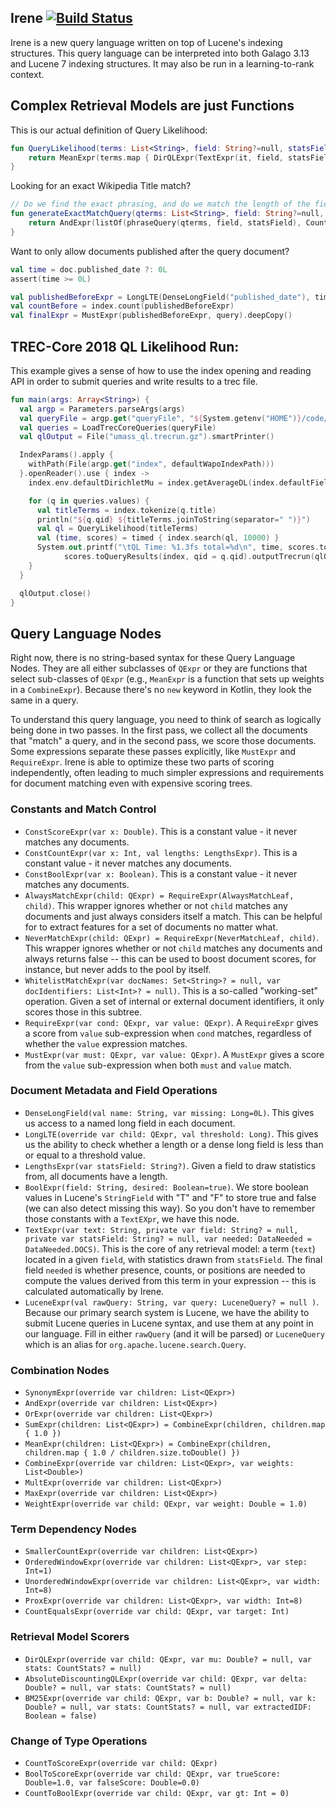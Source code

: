 ## Irene [![Build Status](https://travis-ci.org/jjfiv/irene.svg?branch=master)](https://travis-ci.org/jjfiv/irene)

Irene is a new query language written on top of Lucene's indexing structures. This query language can be interpreted into both Galago 3.13 and Lucene 7 indexing structures. It may also be run in a learning-to-rank context.

## Complex Retrieval Models are just Functions

This is our actual definition of Query Likelihood:

```kotlin
fun QueryLikelihood(terms: List<String>, field: String?=null, statsField: String?=null, mu: Double? = null): QExpr {
    return MeanExpr(terms.map { DirQLExpr(TextExpr(it, field, statsField), mu) })
}
```

Looking for an exact Wikipedia Title match?

```kotlin
// Do we find the exact phrasing, and do we match the length of the field exactly.
fun generateExactMatchQuery(qterms: List<String>, field: String?=null, statsField: String?=null): QExpr {
    return AndExpr(listOf(phraseQuery(qterms, field, statsField), CountEqualsExpr(LengthsExpr(field), qterms.size)))
}
```

Want to only allow documents published after the query document?

```kotlin
val time = doc.published_date ?: 0L
assert(time >= 0L)

val publishedBeforeExpr = LongLTE(DenseLongField("published_date"), time)
val countBefore = index.count(publishedBeforeExpr)
val finalExpr = MustExpr(publishedBeforeExpr, query).deepCopy()
```

## TREC-Core 2018 QL Likelihood Run:

This example gives a sense of how to use the index opening and reading API in order to submit queries and write results to a trec file.

```kotlin
fun main(args: Array<String>) {
  val argp = Parameters.parseArgs(args)
  val queryFile = argp.get("queryFile", "${System.getenv("HOME")}/code/queries/trec_core/2018-test-topics.txt")
  val queries = LoadTrecCoreQueries(queryFile)
  val qlOutput = File("umass_ql.trecrun.gz").smartPrinter()

  IndexParams().apply {
    withPath(File(argp.get("index", defaultWapoIndexPath)))
  }.openReader().use { index ->
    index.env.defaultDirichletMu = index.getAverageDL(index.defaultField)

    for (q in queries.values) {
      val titleTerms = index.tokenize(q.title)
      println("${q.qid} ${titleTerms.joinToString(separator=" ")}")
      val ql = QueryLikelihood(titleTerms)
      val (time, scores) = timed { index.search(ql, 10000) }
      System.out.printf("\tQL Time: %1.3fs total=%d\n", time, scores.totalHits)
            scores.toQueryResults(index, qid = q.qid).outputTrecrun(qlOutput, "umass_ql")
    }
  }

  qlOutput.close()
}
```

## Query Language Nodes

Right now, there is no string-based syntax for these Query Language Nodes. They are all either subclasses of ``QExpr`` or they are functions that select sub-classes of ``QExpr`` (e.g., ``MeanExpr`` is a function that sets up weights in a ``CombineExpr``). Because there's no ``new`` keyword in Kotlin, they look the same in a query.

To understand this query language, you need to think of search as logically being done in two passes. In the first pass, we collect all the documents that "match" a query, and in the second pass, we score those documents. Some expressions separate these passes explicitly, like ``MustExpr`` and ``RequireExpr``. Irene is able to optimize these two parts of scoring independently, often leading to much simpler expressions and requirements for document matching even with expensive scoring trees.

### Constants and Match Control
- ``ConstScoreExpr(var x: Double)``. This is a constant value - it never matches any documents.
- ``ConstCountExpr(var x: Int, val lengths: LengthsExpr)``. This is a constant value - it never matches any documents.
- ``ConstBoolExpr(var x: Boolean)``. This is a constant value - it never matches any documents.
- ``AlwaysMatchExpr(child: QExpr) = RequireExpr(AlwaysMatchLeaf, child)``. This wrapper ignores whether or not ``child`` matches any documents and just always considers itself a match. This can be helpful for to extract features for a set of documents no matter what.
- ``NeverMatchExpr(child: QExpr) = RequireExpr(NeverMatchLeaf, child)``. This wrapper ignores whether or not ``child`` matches any documents and always returns false -- this can be used to boost document scores, for instance, but never adds to the pool by itself.
- ``WhitelistMatchExpr(var docNames: Set<String>? = null, var docIdentifiers: List<Int>? = null)``. This is a so-called "working-set" operation. Given a set of internal or external document identifiers, it only scores those in this subtree.
- ``RequireExpr(var cond: QExpr, var value: QExpr)``. A ``RequireExpr`` gives a score from ``value`` sub-expression when ``cond`` matches, regardless of whether the ``value`` expression matches.
- ``MustExpr(var must: QExpr, var value: QExpr)``. A ``MustExpr`` gives a score from the ``value`` sub-expression when both ``must`` and ``value`` match.
 
### Document Metadata and Field Operations
- ``DenseLongField(val name: String, var missing: Long=0L)``. This gives us access to a named long field in each document.
- ``LongLTE(override var child: QExpr, val threshold: Long)``. This gives us the ability to check whether a length or a dense long field is less than or equal to a threshold value.
- ``LengthsExpr(var statsField: String?)``. Given a field to draw statistics from, all documents have a length.
- ``BoolExpr(field: String, desired: Boolean=true)``. We store boolean values in Lucene's ``StringField`` with "T" and "F" to store true and false (we can also detect missing this way). So you don't have to remember those constants with a ``TextEXpr``, we have this node.
- ``TextExpr(var text: String, private var field: String? = null, private var statsField: String? = null, var needed: DataNeeded = DataNeeded.DOCS)``. This is the core of any retrieval model: a term (``text``) located in a given ``field``, with statistics drawn from ``statsField``. The final field ``needed`` is whether presence, counts, or positions are needed to compute the values derived from this term in your expression -- this is calculated automatically by Irene.
- ``LuceneExpr(val rawQuery: String, var query: LuceneQuery? = null )``. Because our primary search system is Lucene, we have the ability to submit Lucene queries in Lucene syntax, and use them at any point in our language. Fill in either ``rawQuery`` (and it will be parsed) or ``LuceneQuery`` which is an alias for ``org.apache.lucene.search.Query``.

### Combination Nodes
- ``SynonymExpr(override var children: List<QExpr>)``
- ``AndExpr(override var children: List<QExpr>)``
- ``OrExpr(override var children: List<QExpr>)``
- ``SumExpr(children: List<QExpr>) = CombineExpr(children, children.map { 1.0 })``
- ``MeanExpr(children: List<QExpr>) = CombineExpr(children, children.map { 1.0 / children.size.toDouble() })``
- ``CombineExpr(override var children: List<QExpr>, var weights: List<Double>)``
- ``MultExpr(override var children: List<QExpr>)``
- ``MaxExpr(override var children: List<QExpr>)``
- ``WeightExpr(override var child: QExpr, var weight: Double = 1.0)``

### Term Dependency Nodes
- ``SmallerCountExpr(override var children: List<QExpr>)``
- ``OrderedWindowExpr(override var children: List<QExpr>, var step: Int=1)``
- ``UnorderedWindowExpr(override var children: List<QExpr>, var width: Int=8)``
- ``ProxExpr(override var children: List<QExpr>, var width: Int=8)``
- ``CountEqualsExpr(override var child: QExpr, var target: Int)``

### Retrieval Model Scorers
- ``DirQLExpr(override var child: QExpr, var mu: Double? = null, var stats: CountStats? = null)``
- ``AbsoluteDiscountingQLExpr(override var child: QExpr, var delta: Double? = null, var stats: CountStats? = null)``
- ``BM25Expr(override var child: QExpr, var b: Double? = null, var k: Double? = null, var stats: CountStats? = null, var extractedIDF: Boolean = false)``

### Change of Type Operations
- ``CountToScoreExpr(override var child: QExpr)``
- ``BoolToScoreExpr(override var child: QExpr, var trueScore: Double=1.0, var falseScore: Double=0.0)``
- ``CountToBoolExpr(override var child: QExpr, var gt: Int = 0)``

